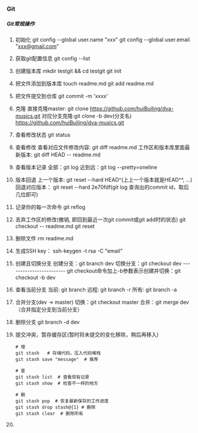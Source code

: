 ### Git

##### Git常规操作

1. 初始化
    git config --global user.name "xxx"
    git config --global user.email "xxx@gmail.com"

2. 获取git配置信息
    git config --list

3. 创建版本库
     mkdir testgit && cd testgit
     git init

4. 把文件添加到版本库
     touch readme.md
     git add readme.md

5. 把文件提交到仓库
    git commit -m 'xxxx'

5. 克隆
    直接克隆master: git clone https://github.com/huiBuiling/dva-musics.git
    对应分支克隆:git clone -b dev(分支名) https://github.com/huiBuiling/dva-musics.git

6. 查看修改状态
    git status

7. 查看修改
    查看对应文件修改内容: git diff readme.md
    工作区和版本库里面最新版本: git diff HEAD -- readme.md

8. 查看版本记录
     全部：git log
     近到远：git log --pretty=oneline

9. 版本回退
      上一个版本: git reset --hard HEAD^(上上一个版本就是HEAD^^, ...)
      回退对应版本： git reset --hard 2e70fdf(git log 查询出的commit id，取后几位即可)

10. 记录你的每一次命令
        git reflog

11. 丢弃工作区的修改(撤销, 即回到最近一次git commit或git add时的状态)
        git checkout -- readme.md
        git reset

12. 删除文件
        rm readme.md

13. 生成SSH key：
        ssh-keygen -t rsa -C "email"

15. 创建且切换分支
        创建分支：git branch dev
        切换分支：git checkout dev
        ------------------------
        git checkout命令加上-b参数表示创建并切换：git checkout -b dev

16. 查看当前分支
        当前: git branch
        远程: git branch -r
        所有: git branch -a

18. 合并分支(dev -> master)
        切换：git checkout master
        合并：git merge dev（合并指定分支到当前分支）

19.  删除分支
         git branch -d dev

21. 提交冲突，暂存缓存区(暂时将未提交的变化移除，稍后再移入)

        # 增
        git stash   # 存储代码，压入代码堆栈
        git stash save "message"  # 推荐

        # 查
        git stash list  # 查看现有记录
        git stash show  # 检查不一样的地方

        # 删
        git stash pop  # 恢复最新保存的工作进度
        git stash drop stash@{1} # 删除
        git stash clear  # 删除所有

22. 